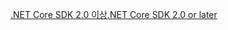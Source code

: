 [<span data-ttu-id="42b90-101">.NET Core SDK 2.0 이상</span><span class="sxs-lookup"><span data-stu-id="42b90-101">.NET Core SDK 2.0 or later</span></span>](https://www.microsoft.com/net/download)
